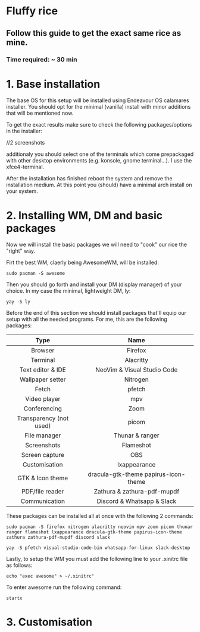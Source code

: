 # Fluffy rice
## Follow this guide to get the exact same rice as mine.
### Time required: ~ 30 min


# 1. Base installation

The base OS for this setup will be installed using Endeavour OS calamares installer. You should opt for the minimal (vanilla) install with minor additions that will be mentioned now.

To get the exact results make sure to check the following packages/options in the installer:

//2 screenshots

additionaly you should select one of the terminals which come prepackaged with other desktop environments (e.g. konsole, gnome terminal...). I use the xfce4-terminal.

After the installation has finished reboot the system and remove the installation medium. 
At this point you (should) have a minimal arch install on your system.

# 2. Installing WM, DM and basic packages

Now we will install the basic packages we will need to "cook" our rice the "right" way.

Firt the best WM, claerly being AwesomeWM, will be installed:

```
sudo pacman -S awesome
```

Then you should go forth and install your DM (display manager) of your choice. In my case the minimal, lightweight DM, ly:

```
yay -S ly
```

Before the end of this section we should install packages that'll equip our setup with all the needed programs. For me, this are the following packages:



| Type | Name |
|:---: |:---: |
|Browser | Firefox |
|Terminal  |Alacritty|
| Text editor & IDE | NeoVim & Visual Studio Code  |
| Wallpaper setter |Nitrogen  |
|Fetch  |pfetch  |
| Video player |mpv  |
|  Conferencing| Zoom |
| Transparency (not used) | picom |
| File manager | Thunar & ranger |
| Screenshots | Flameshot |
| Screen capture |OBS  |
| Customisation | lxappearance |
| GTK & Icon theme |dracula-gtk-theme papirus-icon-theme  |
| PDF/file reader|Zathura & zathura-pdf-mupdf   |
| Communication |Discord & Whatsapp & Slack  |

These packages can be installed all at once with the following 2 commands:

```
sudo pacman -S firefox nitrogen alacritty neovim mpv zoom picom thunar ranger flameshot lxappearance dracula-gtk-theme papirus-icon-theme zathura zathura-pdf-mupdf discord slack

yay -S pfetch visual-studio-code-bin whatsapp-for-linux slack-desktop 

```

Lastly, to setup the WM you must add the following line to your .xinitrc file as follows:

```
echo "exec awesome" > ~/.xinitrc"
```

To enter awesome run the following command:

```
startx
```


# 3. Customisation


